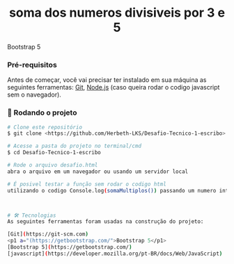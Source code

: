 <h1 align="center">soma dos numeros divisiveis por 3 e 5</h1>
<p1 a="(https://getbootstrap.com/">Bootstrap 5</p1>


### Pré-requisitos

Antes de começar, você vai precisar ter instalado em sua máquina as seguintes ferramentas:
[Git](https://git-scm.com), [Node.js](https://nodejs.org/en/) (caso queira rodar o codigo javascript sem o navegador). 


### 🎲 Rodando o projeto

```bash
# Clone este repositório
$ git clone <https://github.com/Herbeth-LKS/Desafio-Tecnico-1-escribo>

# Acesse a pasta do projeto no terminal/cmd
$ cd Desafio-Tecnico-1-escribo

# Rode o arquivo desafio.html
abra o arquivo em um navegador ou usando um servidor local

# É posivel testar a função sem rodar o codigo html
utilizando o codigo Console.log(somaMultiplos()) passando um numero inteiro como parametro para a função



# 🛠 Tecnologias
As seguintes ferramentas foram usadas na construção do projeto:

[Git](https://git-scm.com)
<p1 a="(https://getbootstrap.com/">Bootstrap 5</p1>
[Bootstrap 5](https://getbootstrap.com/)
[javascript](https://developer.mozilla.org/pt-BR/docs/Web/JavaScript)
